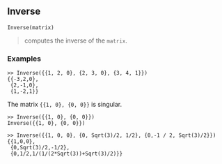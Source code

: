 ## Inverse
```
Inverse(matrix)
```
> computes the inverse of the `matrix`. 


### Examples
``` 
>> Inverse({{1, 2, 0}, {2, 3, 0}, {3, 4, 1}})
{{-3,2,0},
 {2,-1,0},
 {1,-2,1}}
``` 

The matrix `{{1, 0}, {0, 0}}` is singular.
``` 
>> Inverse({{1, 0}, {0, 0}}) 
Inverse({{1, 0}, {0, 0}})
 
>> Inverse({{1, 0, 0}, {0, Sqrt(3)/2, 1/2}, {0,-1 / 2, Sqrt(3)/2}})
{{1,0,0},
 {0,Sqrt(3)/2,-1/2},
 {0,1/2,1/(1/(2*Sqrt(3))+Sqrt(3)/2)}} 
```